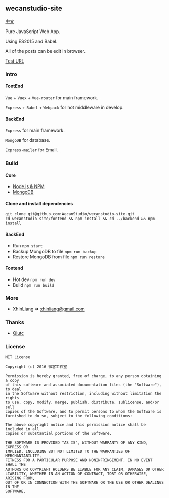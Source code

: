 ## wecanstudio-site
[中文](https://github.com/WecanStudio/wecanstudio-site/blob/master/README-CN.md)

Pure JavaScript Web App.

Using ES2015 and Babel.

All of the posts can be edit in browser.

[Test URL](http://wecanstudio.xhinliang.com)

### Intro

#### FontEnd
`Vue` + `Vuex` + `Vue-router` for main framework.

`Express` + `Babel` + `Webpack` for hot middleware in develop.

#### BackEnd
`Express` for main framework.

`MongoDB` for database.

`Express-mailer` for Email.

### Build
#### Core
- [Node.js & NPM](https://nodejs.org)
- [MongoDB](https://www.mongodb.com/)

#### Clone and install dependencies
```
git clone git@github.com:WecanStudio/wecanstudio-site.git
cd wecanstudio-site/fontend && npm install && cd ../backend && npm install
```

#### BackEnd
- Run `npm start`
- Backup MongoDB to file `npm run backup`
- Restore MongoDB from file `npm run restore`

#### Fontend
- Hot dev `npm run dev`
- Build `npm run build`

### More
- XhinLiang => xhinliang@gmail.com

### Thanks
- [Qiutc](https://github.com/TongchengQiu)

### License
```
MIT License

Copyright (c) 2016 微客工作室

Permission is hereby granted, free of charge, to any person obtaining a copy
of this software and associated documentation files (the "Software"), to deal
in the Software without restriction, including without limitation the rights
to use, copy, modify, merge, publish, distribute, sublicense, and/or sell
copies of the Software, and to permit persons to whom the Software is
furnished to do so, subject to the following conditions:

The above copyright notice and this permission notice shall be included in all
copies or substantial portions of the Software.

THE SOFTWARE IS PROVIDED "AS IS", WITHOUT WARRANTY OF ANY KIND, EXPRESS OR
IMPLIED, INCLUDING BUT NOT LIMITED TO THE WARRANTIES OF MERCHANTABILITY,
FITNESS FOR A PARTICULAR PURPOSE AND NONINFRINGEMENT. IN NO EVENT SHALL THE
AUTHORS OR COPYRIGHT HOLDERS BE LIABLE FOR ANY CLAIM, DAMAGES OR OTHER
LIABILITY, WHETHER IN AN ACTION OF CONTRACT, TORT OR OTHERWISE, ARISING FROM,
OUT OF OR IN CONNECTION WITH THE SOFTWARE OR THE USE OR OTHER DEALINGS IN THE
SOFTWARE.
```
